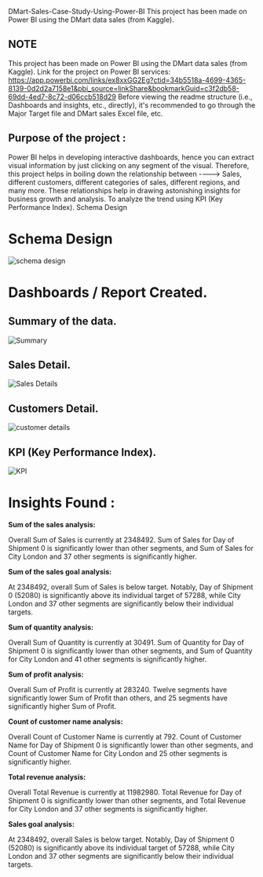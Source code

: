 DMart-Sales-Case-Study-Using-Power-BI
This project has been made on Power BI using the DMart data sales (from Kaggle).

## NOTE
This project has been made on Power BI using the DMart data sales (from Kaggle).
Link for the project on Power BI services: https://app.powerbi.com/links/ex8xxGG2Eg?ctid=34b5518a-4699-4365-8139-0d2d2a7158e1&pbi_source=linkShare&bookmarkGuid=c3f2db58-69dd-4ed7-8c72-d06ccb518d29
Before viewing the readme structure (i.e., Dashboards and insights, etc., directly), it's recommended to go through the Major Target file and DMart sales Excel file, etc.

## Purpose of the project :
Power BI helps in developing interactive dashboards, hence you can extract visual information by just clicking on any segment of the visual.
Therefore, this project helps in boiling down the relationship between ----> Sales, different customers, different categories of sales, different regions, and many more.
These relationships help in drawing astonishing insights for business growth and analysis.
To analyze the trend using KPI (Key Performance Index).
Schema Design



# Schema Design 

![schema design](https://user-images.githubusercontent.com/86300718/211863233-93ed79ea-1844-4079-83cc-4c5afbc19086.png)

# Dashboards / Report Created.

## Summary of the data.

![Summary](https://user-images.githubusercontent.com/86300718/211861200-e89f9a7d-ef94-4c79-971f-539fee39e4f2.png)

## Sales Detail.

![Sales Details](https://user-images.githubusercontent.com/86300718/211861836-978c9e35-5c8f-4fe7-8db1-cb9dc835c5e3.png)

## Customers Detail.

![customer details](https://user-images.githubusercontent.com/86300718/211861946-7d092a13-84e0-49a0-8ca4-634cd351731f.png)

## KPI (Key Performance Index).

![KPI](https://user-images.githubusercontent.com/86300718/211862058-9ac14cdb-4d86-414c-acfc-1ce5c1655cc9.png)


# Insights Found :
**Sum of the sales analysis:**

Overall Sum of Sales is currently at 2348492. Sum of Sales for Day of Shipment 0 is significantly lower than other segments, and Sum of Sales for City London and 37 other segments is significantly higher.

**Sum of the sales goal analysis:**

At 2348492, overall Sum of Sales is below target. Notably, Day of Shipment 0 (52080) is significantly above its individual target of 57288, while City London and 37 other segments are significantly below their individual targets.

**Sum of quantity analysis:**

Overall Sum of Quantity is currently at 30491. Sum of Quantity for Day of Shipment 0 is significantly lower than other segments, and Sum of Quantity for City London and 41 other segments is significantly higher.

**Sum of profit analysis:**

Overall Sum of Profit is currently at 283240. Twelve segments have significantly lower Sum of Profit than others, and 25 segments have significantly higher Sum of Profit.

**Count of customer name analysis:**

Overall Count of Customer Name is currently at 792. Count of Customer Name for Day of Shipment 0 is significantly lower than other segments, and Count of Customer Name for City London and 25 other segments is significantly higher.


**Total revenue analysis:**

Overall Total Revenue is currently at 11982980. Total Revenue for Day of Shipment 0 is significantly lower than other segments, and Total Revenue for City London and 37 other segments is significantly higher.

**Sales goal analysis:**

At 2348492, overall Sales is below target. Notably, Day of Shipment 0 (52080) is significantly above its individual target of 57288, while City London and 37 other segments are significantly below their individual targets.
